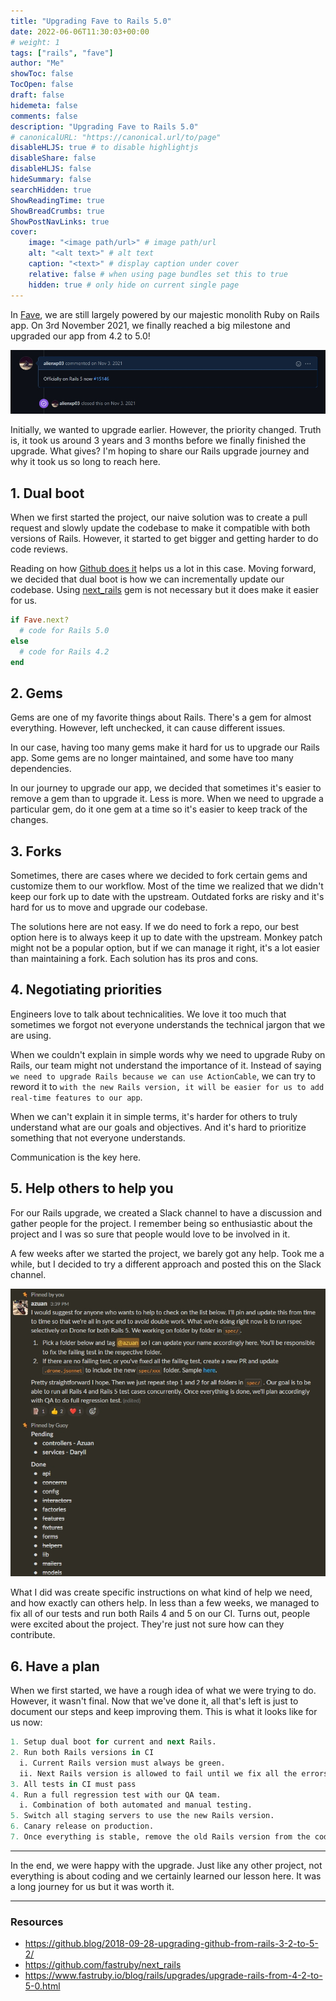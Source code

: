 ```yaml
---
title: "Upgrading Fave to Rails 5.0"
date: 2022-06-06T11:30:03+00:00
# weight: 1
tags: ["rails", "fave"]
author: "Me"
showToc: false
TocOpen: false
draft: false
hidemeta: false
comments: false
description: "Upgrading Fave to Rails 5.0"
# canonicalURL: "https://canonical.url/to/page"
disableHLJS: true # to disable highlightjs
disableShare: false
disableHLJS: false
hideSummary: false
searchHidden: true
ShowReadingTime: true
ShowBreadCrumbs: true
ShowPostNavLinks: true
cover:
    image: "<image path/url>" # image path/url
    alt: "<alt text>" # alt text
    caption: "<text>" # display caption under cover
    relative: false # when using page bundles set this to true
    hidden: true # only hide on current single page
---
```


In [Fave](https://myfave.com), we are still largely powered by our majestic monolith Ruby on Rails app. On 3rd November 2021, we finally reached a big milestone and upgraded our app from 4.2 to 5.0!

![Image](/rails-5.0-alienxp03.jpg)

Initially, we wanted to upgrade earlier. However, the priority changed. Truth is, it took us around 3 years and 3 months before we finally finished the upgrade. What gives? I'm hoping to share our Rails upgrade journey and why it took us so long to reach here.

## 1. Dual boot

When we first started the project, our naive solution was to create a pull request and slowly update the codebase to make it compatible with both versions of Rails. However, it started to get bigger and getting harder to do code reviews.

Reading on how [Github does it](https://github.blog/2018-09-28-upgrading-github-from-rails-3-2-to-5-2/) helps us a lot in this case. Moving forward, we decided that dual boot is how we can incrementally update our codebase. Using [next_rails](https://github.com/fastruby/next_rails) gem is not necessary but it does make it easier for us.

```ruby
if Fave.next?
  # code for Rails 5.0
else
  # code for Rails 4.2
end
```

## 2. Gems

Gems are one of my favorite things about Rails. There's a gem for almost everything. However, left unchecked, it can cause different issues.

In our case, having too many gems make it hard for us to upgrade our Rails app. Some gems are no longer maintained, and some have too many dependencies.

In our journey to upgrade our app, we decided that sometimes it's easier to remove a gem than to upgrade it. Less is more. When we need to upgrade a particular gem, do it one gem at a time so it's easier to keep track of the changes.


## 3. Forks

Sometimes, there are cases where we decided to fork certain gems and customize them to our workflow. Most of the time we realized that we didn't keep our fork up to date with the upstream. Outdated forks are risky and it's hard for us to move and upgrade our codebase.

The solutions here are not easy. If we do need to fork a repo, our best option here is to always keep it up to date with the upstream. Monkey patch might not be a popular option, but if we can manage it right, it's a lot easier than maintaining a fork. Each solution has its pros and cons.


## 4. Negotiating priorities

Engineers love to talk about technicalities. We love it too much that sometimes we forgot not everyone understands the technical jargon that we are using.

When we couldn't explain in simple words why we need to upgrade Ruby on Rails, our team might not understand
the importance of it. Instead of saying `we need to upgrade Rails because we can use ActionCable`, we can try to reword it to `with the new Rails version, it will be easier for us to add real-time features to our app`.

When we can't explain it in simple terms, it's harder for others to truly understand what are our goals and objectives. And it's hard to prioritize something that not everyone understands.

Communication is the key here.

## 5. Help others to help you

For our Rails upgrade, we created a Slack channel to have a discussion and gather people for the project. I remember being so enthusiastic about the project and I was so sure that people would love to be involved in it.

A few weeks after we started the project, we barely got any help. Took me a while, but I decided to try a different approach and posted this on the Slack channel.

![Image](/rails-upgrade/slack-rails-upgrade.jpg)

What I did was create specific instructions on what kind of help we need, and how exactly can others help. In less than a few weeks, we managed to fix all of our tests and run both Rails 4 and 5 on our CI. Turns out, people were excited about the project. They're just not sure how can they contribute.


## 6. Have a plan

When we first started, we have a rough idea of what we were trying to do. However, it wasn't final. Now that we've done it, all that's left is just to document our steps and keep improving them. This is what it looks like for us now:


```r
1. Setup dual boot for current and next Rails.
2. Run both Rails versions in CI
  i. Current Rails version must always be green.
  ii. Next Rails version is allowed to fail until we fix all the errors.
3. All tests in CI must pass
4. Run a full regression test with our QA team.
  i. Combination of both automated and manual testing.
5. Switch all staging servers to use the new Rails version.
6. Canary release on production.
7. Once everything is stable, remove the old Rails version from the codebase.
```

---

In the end, we were happy with the upgrade. Just like any other project, not everything is about coding and we certainly learned our lesson here. It was a long journey for us but it was worth it.


---

### Resources

- https://github.blog/2018-09-28-upgrading-github-from-rails-3-2-to-5-2/
- https://github.com/fastruby/next_rails
- https://www.fastruby.io/blog/rails/upgrades/upgrade-rails-from-4-2-to-5-0.html
